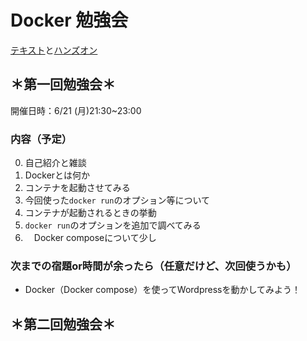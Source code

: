 # Docker 勉強会

[テキスト](learn.md)と[ハンズオン](hands-on.md)

## ＊第一回勉強会＊

開催日時：6/21 (月)21:30~23:00

### 内容（予定）
0. 自己紹介と雑談
1. Dockerとは何か
3. コンテナを起動させてみる
4. 今回使った`docker run`のオプション等について
5. コンテナが起動されるときの挙動
6. `docker run`のオプションを追加で調べてみる
7. 　Docker composeについて少し

### 次までの宿題or時間が余ったら（任意だけど、次回使うかも）
- Docker（Docker compose）を使ってWordpressを動かしてみよう！

## ＊第二回勉強会＊

